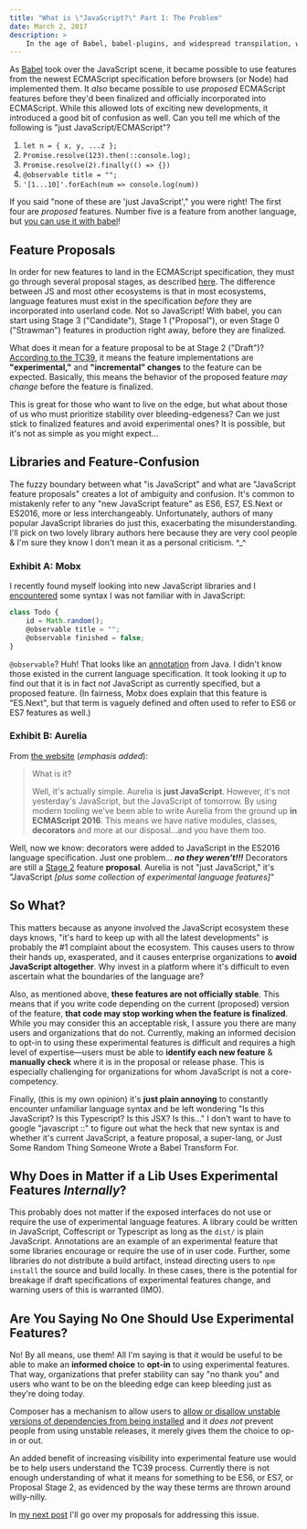 ```yaml
---
title: "What is \"JavaScript?\" Part 1: The Problem"
date: March 2, 2017
description: >
    In the age of Babel, babel-plugins, and widespread transpilation, what does it mean for something to be JavaScript, and why does that question matter?
---
```


As [Babel](http://babeljs.io/) took over the JavaScript scene, it became possible to use features from the newest ECMAScript specification before browsers (or Node) had implemented them. It *also* became possible to use *proposed* ECMAScript features before they'd been finalized and officially incorporated into ECMAScript. While this allowed lots of exciting new developments, it introduced a good bit of confusion as well. Can you tell me which of the following is "just JavaScript/ECMAScript"?

1. `let n = { x, y, ...z };`
2. `Promise.resolve(123).then(::console.log);`
3. `Promise.resolve(2).finally(() => {})`
4. `@observable title = "";`
5. `'[1...10]'.forEach(num => console.log(num))`

If you said "none of these are 'just JavaScript'," you were right! The first four are *proposed* features. Number five is a feature from another language, but [you can use it with babel](https://www.npmjs.com/package/babel-plugin-range-operators)!

## Feature Proposals

In order for new features to land in the ECMAScript specification, they must go through several proposal stages, as described [here](https://tc39.github.io/process-document/). The difference between JS and most other ecosystems is that in most ecosystems, language features must exist in the specification *before* they are incorporated into userland code. Not so JavaScript! With babel, you can start using Stage 3 ("Candidate"), Stage 1 ("Proposal"), or even Stage 0 ("Strawman") features in production right away, before they are finalized.

What does it mean for a feature proposal to be at Stage 2 ("Draft")? [According to the TC39](https://tc39.github.io/process-document/), it means the feature implementations are **"experimental,"** and **"incremental" changes** to the feature can be expected. Basically, this means the behavior of the proposed feature *may change* before the feature is finalized.

This is great for those who want to live on the edge, but what about those of us who must prioritize stability over bleeding-edgeness? Can we just stick to finalized features and avoid experimental ones? It is possible, but it's not as simple as you might expect...

## Libraries and Feature-Confusion

The fuzzy boundary between what "is JavaScript" and what are "JavaScript feature proposals" creates a lot of ambiguity and confusion. It's common to mistakenly refer to any "new JavaScript feature" as ES6, ES7, ES.Next or ES2016, more or less interchangeably. Unfortunately, authors of many popular JavaScript libraries do just this, exacerbating the misunderstanding. I'll pick on two lovely library authors here because they are very cool people & I'm sure they know I don't mean it as a personal criticism. ^_^

### Exhibit A: Mobx

I recently found myself looking into new JavaScript libraries and I [encountered](https://mobx.js.org/) some syntax I was not familiar with in JavaScript:

```js
class Todo {
    id = Math.random();
    @observable title = "";
    @observable finished = false;
}
```

`@observable`? Huh! That looks like an [annotation](http://docs.oracle.com/javase/tutorial/java/annotations/basics.html) from Java. I didn't know those existed in the current language specification. It took looking it up to find out that it is in fact *not* JavaScript as currently specified, but a proposed feature. (In fairness, Mobx does explain that this feature is "ES.Next", but that term is vaguely defined and often used to refer to ES6 or ES7 features as well.)

### Exhibit B: Aurelia

From [the website](http://aurelia.io/hub.html#/doc/article/aurelia/framework/latest/what-is-aurelia/1) (*emphasis added*):

> What is it?
>
> Well, it's actually simple. Aurelia is **just JavaScript**. However, it's not yesterday's JavaScript, but the JavaScript of tomorrow.  By using modern tooling we've been able to write Aurelia from the ground up **in ECMAScript 2016**. This means we have native modules, classes, **decorators** and more at our disposal...and you have them too.

Well, now we know: decorators were added to JavaScript in the ES2016 language specification. Just one problem... __*no they weren't!!!*__ Decorators are still a [Stage 2](http://tc39.github.io/proposal-decorators) feature **proposal**. Aurelia is not "just JavaScript," it's "JavaScript *[plus some collection of experimental language features]*"

## So What?

This matters because as anyone involved the JavaScript ecosystem these days knows, "it's hard to keep up with all the latest developments" is probably the #1 complaint about the ecosystem. This causes users to throw their hands up, exasperated, and it causes enterprise organizations to **avoid JavaScript altogether**. Why invest in a platform where it's difficult to even ascertain what the boundaries of the language are?

Also, as mentioned above, **these features are not officially stable**. This means that if you write code depending on the current (proposed) version of the feature, **that code may stop working when the feature is finalized**. While you may consider this an acceptable risk, I assure you there are many users and organizations that do not. Currently, making an informed decision to opt-in to using these experimental features is difficult and requires a high level of expertise&mdash;users must be able to **identify each new feature** & **manually check** where it is in the proposal or release phase. This is especially challenging for organizations for whom JavaScript is not a core-competency.

Finally, (this is my own opinion) it's **just plain annoying** to constantly encounter unfamiliar language syntax and be left wondering "Is this JavaScript? Is this Typescript? Is this JSX? Is this..." I don't want to have to google "javascript ::" to figure out what the heck that new syntax is and whether it's current JavaScript, a feature proposal, a super-lang, or Just Some Random Thing Someone Wrote a Babel Transform For.

## Why Does in Matter if a Lib Uses Experimental Features *Internally*?

This probably does not matter if the exposed interfaces do not use or require the use of experimental language features. A library could be written in JavaScript, Coffescript or Typescript as long as the `dist/` is plain JavaScript. Annotations are an example of an experimental feature that some libraries encourage or require the use of in user code. Further, some libraries do not distribute a build artifact, instead directing users to `npm install` the source and build locally. In these cases, there is the potential for breakage if draft specifications of experimental features change, and warning users of this is warranted (IMO).

## Are You Saying No One Should Use Experimental Features?

No! By all means, use them! All I'm saying is that it would be useful to be able to make an **informed choice** to **opt-in** to using experimental features. That way, organizations that prefer stability can say "no thank you" and users who want to be on the bleeding edge can keep bleeding just as they're doing today.

Composer has a mechanism to allow users to [allow or disallow unstable versions of dependencies from being installed](https://getcomposer.org/doc/04-schema.md#minimum-stability) and it *does not* prevent people from using unstable releases, it merely gives them the choice to op-in or out.

An added benefit of increasing visibility into experimental feature use would be to help users understand the TC39 process. Currently there is not enough understanding of what it means for something to be ES6, or ES7, or Proposal Stage 2, as evidenced by the way these terms are thrown around willy-nilly.

In [my next post](/what-is-javascript-part-2-solutions) I'll go over my proposals for addressing this issue.